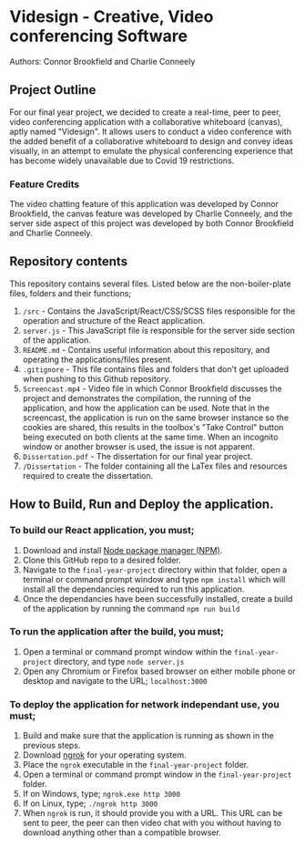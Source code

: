 # Videsign - Creative, Video conferencing Software

Authors: Connor Brookfield and Charlie Conneely

## Project Outline

For our final year project, we decided to create a real-time, peer to peer, video conferencing application with a collaborative whiteboard (canvas), aptly named "Videsign". 
It allows users to conduct a video conference with the added benefit of a collaborative whiteboard to design and convey ideas visually, in an attempt to emulate the physical conferencing experience that has become widely unavailable due to Covid 19 restrictions.

### Feature Credits
The video chatting feature of this application was developed by Connor Brookfield,
the canvas feature was developed by Charlie Conneely, and the server side aspect of this project was developed by both Connor Brookfield and Charlie Conneely.

## Repository contents
This repository contains several files. Listed below are the non-boiler-plate files, folders and their functions;
1. ```/src``` - Contains the JavaScript/React/CSS/SCSS files responsible for the operation and structure of the React application.
2. ```server.js``` - This JavaScript file is responsible for the server side section of the application.
3. ```README.md``` - Contains useful information about this repository, and operating the applications/files present.
4. ```.gitignore``` - This file contains files and folders that don't get uploaded when pushing to this Github repository.
5. ```Screencast.mp4``` - Video file in which Connor Brookfield discusses the project and demonstrates the compilation, the running of the application, and how the application can be used. Note that in the screencast, the application is run on the same browser instance so the cookies are shared, this results in the toolbox's "Take Control" button being executed on both clients at the same time. When an incognito window or another browser is used, the issue is not apparent. 
6. ```Dissertation.pdf``` - The dissertation for our final year project.
7. ```/Dissertation``` - The folder containing all the LaTex files and resources required to create the dissertation. 

## How to Build, Run and Deploy the application.
### To build our React application, you must;
1. Download and install [Node package manager (NPM)](https://www.npmjs.com/get-npm).
2. Clone this GitHub repo to a desired folder.
3. Navigate to the `final-year-project` directory within that folder, open a terminal or command prompt window and type ```npm install``` which will install all the dependancies required to run this application.
4. Once the dependancies have been successfully installed, create a build of the application by running the command ```npm run build```
### To run the application after the build, you must;
1. Open a terminal or command prompt window within the `final-year-project` directory, and type ```node server.js```
2. Open any Chromium or Firefox based browser on either mobile phone or desktop and navigate to the URL; ```localhost:3000```
### To deploy the application for network independant use, you must;
1. Build and make sure that the application is running as shown in the previous steps.
2. Download [ngrok](https://ngrok.com/download) for your operating system.
3. Place the ```ngrok``` executable in the ```final-year-project``` folder.
4. Open a terminal or command prompt window in the ```final-year-project``` folder.
5. If on Windows, type; ```ngrok.exe http 3000```
6. If on Linux, type; ```./ngrok http 3000```
7. When ```ngrok``` is run, it should provide you with a URL. This URL can be sent to peer, the peer can then video chat with you without having to download anything other than a compatible browser. 